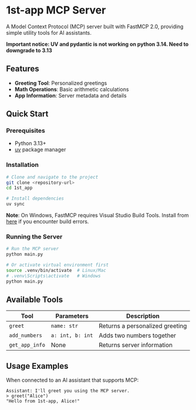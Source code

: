 # 1st-app MCP Server

A Model Context Protocol (MCP) server built with FastMCP 2.0, providing simple utility tools for AI assistants.

**Important notice: UV and pydantic is not working on python 3.14. Need to downgrade to 3.13**

## Features

- **Greeting Tool**: Personalized greetings
- **Math Operations**: Basic arithmetic calculations  
- **App Information**: Server metadata and details

## Quick Start

### Prerequisites

- Python 3.13+
- [uv](https://docs.astral.sh/uv/) package manager

### Installation

```bash
# Clone and navigate to the project
git clone <repository-url>
cd 1st_app

# Install dependencies
uv sync
```

**Note**: On Windows, FastMCP requires Visual Studio Build Tools. Install from [here](https://visualstudio.microsoft.com/visual-cpp-build-tools/) if you encounter build errors.

### Running the Server

```bash
# Run the MCP server
python main.py

# Or activate virtual environment first
source .venv/bin/activate  # Linux/Mac
# .venv\Scripts\activate   # Windows
python main.py
```

## Available Tools

| Tool | Parameters | Description |
|------|------------|-------------|
| `greet` | `name: str` | Returns a personalized greeting |
| `add_numbers` | `a: int, b: int` | Adds two numbers together |
| `get_app_info` | None | Returns server information |

## Usage Examples

When connected to an AI assistant that supports MCP:

```
Assistant: I'll greet you using the MCP server.
> greet("Alice")
"Hello from 1st-app, Alice!"
